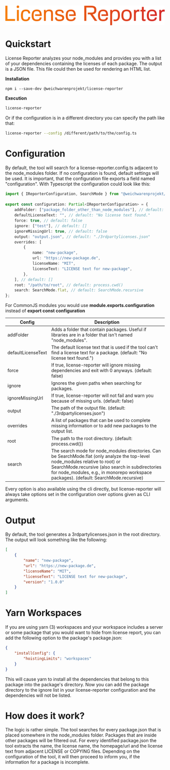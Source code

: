 <div align="center">
    <br>
    <img src="assets/logo.png" width="550" alt=""/>
</div>

# Quickstart

License Reporter analyzes your node_modules and provides you with a list of your dependencies containing the licenses of
each package. The output is a JSON file. This file could then be used for rendering an HTML list.

**Installation**

```
npm i --save-dev @weichwarenprojekt/license-reporter
```

**Execution**

```bash
license-reporter
```

Or if the configuration is in a different directory you can specify the path like that:

```bash
license-reporter --config /different/path/to/the/config.ts
```

# Configuration

By default, the tool will search for a license-reporter.config.ts adjacent to the node_modules folder. If no
configuration is found, default settings will be used. It is important, that the configuration file exports a field
named "configuration". With Typescript the configuration could look like this:

```typescript
import { IReporterConfiguration, SearchMode } from "@weichwarenprojekt/license-reporter";

export const configuration: Partial<IReporterConfiguration> = {
    addFolder: ["package_folder_other_than_node_modules"], // default: []
    defaultLicenseText: "", // default: "No license text found."
    force: true, // default: false
    ignore: ["test"], // default: []
    ignoreMissingUrl: true, // default: false
    output: "output.json", // default: "./3rdpartylicenses.json"
    overrides: [
        {
            name: "new-package",
            url: "https://new-package.de",
            licenseName: "MIT",
            licenseText: "LICENSE text for new-package",
        },
    ], // default: []
    root: "/path/to/root", // default: process.cwd()
    search: SearchMode.flat, // default: SearchMode.recursive
};
```

For CommonJS modules you would use **module.exports.configuration** instead of **export const configuration**

| Config             | Description                                                                                                                                                                                                                                                                     |
|--------------------|---------------------------------------------------------------------------------------------------------------------------------------------------------------------------------------------------------------------------------------------------------------------------------|
| addFolder          | Adds a folder that contain packages. Useful if libraries are in a folder that isn't named "node_modules".                                                                                                                                                                       |
| defaultLicenseText | The default license text that is used if the tool can't find a license text for a package. (default: "No license text found.")                                                                                                                                                  |
| force              | If true, license-reporter will ignore missing dependencies and exit with 0 anyways. (default: false)                                                                                                                                                                            |
| ignore             | Ignores the given paths when searching for packages.                                                                                                                                                                                                                            |
| ignoreMissingUrl   | If true, license-reporter will not fail and warn you because of missing urls. (default: false)                                                                                                                                                                                  |
| output             | The path of the output file. (default: "./3rdpartylicenses.json")                                                                                                                                                                                                               |
| overrides          | A list of packages that can be used to complete missing information or to add new packages to the output list.                                                                                                                                                                  |
| root               | The path to the root directory. (default: process.cwd())                                                                                                                                                                                                                        |
| search             | The search mode for node_modules directories. Can be SearchMode.flat (only analyze the top-level node_modules relative to root) or SearchMode.recursive (also search in subdirectories for node_modules, e.g., in monorepo workspace packages). (default: SearchMode.recursive) |

Every option is also available using the cli directly, but license-reporter will always take options set in the
configuration over options given as CLI arguments.

# Output

By default, the tool generates a 3rdpartylicenses.json in the root directory. The output will look something like the
following:

```json
[
    {
        "name": "new-package",
        "url": "https://new-package.de",
        "licenseName": "MIT",
        "licenseText": "LICENSE text for new-package",
        "version": "1.0.0"
    }
]
```

# Yarn Workspaces

If you are using yarn (3) workspaces and your workspace includes a server or some package that you would want to hide from
license report, you can add the following option to the package's package.json:

```json
{
    "installConfig": {
        "hoistingLimits": "workspaces"
    }
}
```

This will cause yarn to install all the dependencies that belong to this package into the package's directory. Now you
can add the package directory to the ignore list in your license-reporter configuration and the dependencies will not
be listed.

# How does it work?

The logic is rather simple. The tool searches for every package.json that is placed somewhere in the node_modules folder.
Packages that are inside other packages will be filtered out. For every identified package.json the tool extracts the
name, the license name, the homepage/url and the license text from adjacent LICENSE or COPYING files. Depending on the
configuration of the tool, it will then proceed to inform you, if the information for a package is incomplete.

